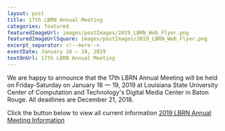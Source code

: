 ```yaml
--- 
layout: post
title: 17th LBRN Annual Meeting
categories: featured
featuredImageUrl: images/postImages/2019_LBRN_Web_Flyer.png
featuredImageUrlSquare: images/postImages/2019_LBRN_Web_Flyer.png
excerpt_separator: <!--more-->
eventDate: January 18 — 19, 2019
textOnUrl: 17th LBRN Annual Meeting
--- 
```

<p>We are happy to announce that the 17th LBRN Annual Meeting will be held on Friday-Saturday on January 18 — 19, 2019 at Louisiana State University Center of Computation and Technology's Digital Media Center in Baton Rouge. <!--more-->All deadlines are December 21, 2018.</p>Click the button below to view all current information
  <a class="button" href="{{ "/annual-meetings.html" | relative_url }}">2019 LBRN Annual Meeting Information</a>
 